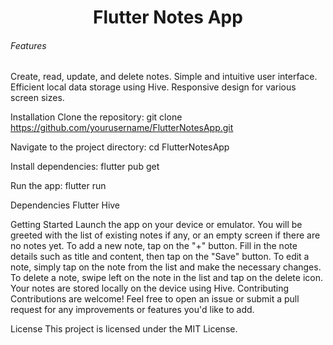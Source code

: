 <h1 align="center">Flutter Notes App</h1>
<h4 This is a simple note-taking application developed using Flutter framework and Dart programming language. It utilizes Hive for efficient local data storage.</h4>
<p>
  <h6>Features</h6>
Create, read, update, and delete notes.
Simple and intuitive user interface.
Efficient local data storage using Hive.
Responsive design for various screen sizes.
</p>



Installation
Clone the repository:
git clone https://github.com/yourusername/FlutterNotesApp.git

Navigate to the project directory:
cd FlutterNotesApp

Install dependencies:
flutter pub get

Run the app:
flutter run

Dependencies
Flutter
Hive

Getting Started
Launch the app on your device or emulator.
You will be greeted with the list of existing notes if any, or an empty screen if there are no notes yet.
To add a new note, tap on the "+" button.
Fill in the note details such as title and content, then tap on the "Save" button.
To edit a note, simply tap on the note from the list and make the necessary changes.
To delete a note, swipe left on the note in the list and tap on the delete icon.
Your notes are stored locally on the device using Hive.
Contributing
Contributions are welcome! Feel free to open an issue or submit a pull request for any improvements or features you'd like to add.

License
This project is licensed under the MIT License.


